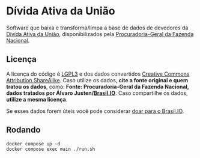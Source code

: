 # Dívida Ativa da União

Software que baixa e transforma/limpa a base de dados de devedores da [Dívida
Ativa da União](https://www.listadevedores.pgfn.gov.br/), disponibilizados pela
[Procuradoria-Geral da Fazenda Nacional](https://www.gov.br/pgfn/pt-br).


## Licença

A licença do código é [LGPL3](https://www.gnu.org/licenses/lgpl-3.0.en.html) e
dos dados convertidos [Creative Commons Attribution
ShareAlike](https://creativecommons.org/licenses/by-sa/4.0/). Caso utilize os
dados, **cite a fonte original e quem tratou os dados**, como: **Fonte:
Procuradoria-Geral da Fazenda Nacional, dados tratados por Álvaro
Justen/[Brasil.IO](https://brasil.io/)**. Caso compartilhe os dados, **utilize
a mesma licença**.

Se esses dados forem úteis você pode considerar [doar para o
Brasil.IO](https://brasil.io/doe/).

## Rodando

```shell
docker compose up -d
docker compose exec main ./run.sh
```

